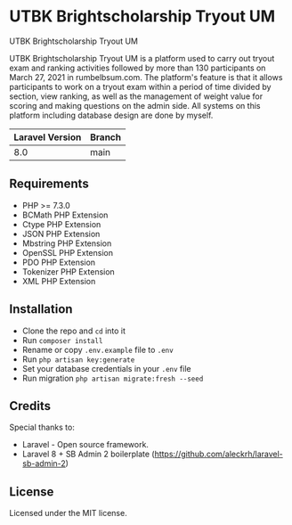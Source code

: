 # UTBK Brightscholarship Tryout UM

UTBK Brightscholarship Tryout UM

UTBK Brightscholarship Tryout UM is a platform used to carry out tryout exam and ranking activities followed by more than 130 participants on March 27, 2021 in rumbelbsum.com. The platform's feature is that it allows participants to work on a tryout exam within a period of time divided by section, view ranking, as well as the management of weight value for scoring and making questions on the admin side. All systems on this platform including database design are done by myself.

| Laravel Version | Branch |
|-----------------|--------|
| 8.0             | main   |

## Requirements

- PHP >= 7.3.0
- BCMath PHP Extension
- Ctype PHP Extension
- JSON PHP Extension
- Mbstring PHP Extension
- OpenSSL PHP Extension
- PDO PHP Extension
- Tokenizer PHP Extension
- XML PHP Extension

## Installation

- Clone the repo and `cd` into it
- Run `composer install`
- Rename or copy `.env.example` file to `.env`
- Run `php artisan key:generate`
- Set your database credentials in your `.env` file
- Run migration `php artisan migrate:fresh --seed`


## Credits

Special thanks to:

- Laravel - Open source framework.
- Laravel 8 + SB Admin 2 boilerplate (https://github.com/aleckrh/laravel-sb-admin-2)

## License

Licensed under the MIT license.
